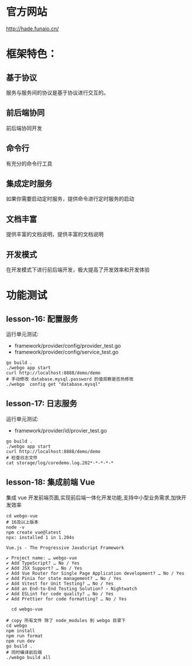 # 官方网站

http://hade.funaio.cn/

# 框架特色：

## 基于协议

服务与服务间的协议是基于协议进行交互的。

## 前后端协同

前后端协同开发

## 命令行

有充分的命令行工具

## 集成定时服务

如果你需要启动定时服务，提供命令进行定时服务的启动

## 文档丰富

提供丰富的文档说明，提供丰富的文档说明

## 开发模式

在开发模式下进行前后端开发，极大提高了开发效率和开发体验

# 功能测试

## lesson-16: 配置服务
运行单元测试: 
* framework/provider/config/provider_test.go
* framework/provider/config/service_test.go
```shell
go build .
./webgo app start
curl http://localhost:8888/demo/demo
# 手动修改 database.mysql.password 的值观察是否热修改
./webgo  config get "database.mysql"
```

## lesson-17: 日志服务
运行单元测试:
* framework/provider/id/provier_test.go
```shell
go build .
./webgo app start
curl http://localhost:8888/demo/demo
# 检查日志文件
cat storage/log/coredemo.log.202*-*-*-*-*
```


## lesson-18: 集成前端 Vue
集成 vue 开发前端页面,实现前后端一体化开发功能,支持中小型业务需求,加快开发效率

```shell
cd webgo-vue
# 16及以上版本
node -v 
npm create vue@latest
npx: installed 1 in 1.204s

Vue.js - The Progressive JavaScript Framework

✔ Project name: … webgo-vue
✔ Add TypeScript? … No / Yes
✔ Add JSX Support? … No / Yes
✔ Add Vue Router for Single Page Application development? … No / Yes
✔ Add Pinia for state management? … No / Yes
✔ Add Vitest for Unit Testing? … No / Yes
✔ Add an End-to-End Testing Solution? › Nightwatch
✔ Add ESLint for code quality? … No / Yes
✔ Add Prettier for code formatting? … No / Yes

  cd webgo-vue

# copy 所有文件 除了 node_modules 到 webgo 目录下
cd webgo 
npm install
npm run format
npm run dev
go build .
# 同时编译前后端
./webgo build all
```
